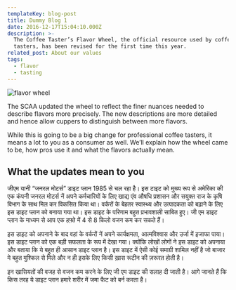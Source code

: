 ```yaml
---
templateKey: blog-post
title: Dummy Blog 1
date: 2016-12-17T15:04:10.000Z
description: >-
  The Coffee Taster’s Flavor Wheel, the official resource used by coffee
  tasters, has been revised for the first time this year.
related_post: About our values
tags:
  - flavor
  - tasting
---
```

![flavor wheel](/img/flavor_wheel.jpg)

The SCAA updated the wheel to reflect the finer nuances needed to describe flavors more precisely. The new descriptions are more detailed and hence allow cuppers to distinguish between more flavors.

While this is going to be a big change for professional coffee tasters, it means a lot to you as a consumer as well. We’ll explain how the wheel came to be, how pros use it and what the flavors actually mean.

## What the updates mean to you

जीएम यानी “जनरल मोटर्स” डाइट प्लान 1985 से चल रहा है। इस टाइट को मुख्य रूप से अमेरिका की एक कंपनी जनरल मोटर्स नें अपने कर्मचारियों के लिए खाद्य एंव औषधि प्रशासन और सयुक्त राज के कृषि विभाग के साथ मिल कर विकसित किया था। वर्करों के बेहतर स्वास्थ्य और उत्पादकता को बढ़ाने के लिए इस डाइट प्लान को बनाया गया था। इस डाइट के परिणाम बहुत प्रभावशाली साबित हुए। जी एम डाइट प्लान के माध्यम से आप एक हफ़्ते में 4 से 8 किलो वजन कम कर सकते हैं।

इस डाइट को अपनाने के बाद वहां के वर्करों नें अपने कार्यक्षमता, आत्मविश्वास और उर्जा में इजाफा पाया। इस डाइट प्लान को एक बड़ी सफलता के रूप में देखा गया। क्योंकि लोखों लोगों ने इस डाइट को अपनाया और बताया कि ये बहुत ही आसान डाइट प्लान है। इस डाइट में ऐसी कोई समाग्री शामिल नहीं है जो बाजार मे बहुत मुश्किल से मिले और न ही इसके लिए किसी ख़ास रूटीन की ज़रूरत होती है।

इन खासियतों की वजह से वजन कम करने के लिए जी एम डाइट की सलाह दी जाती है। आगे जानते हैं कि किस तरह ये डाइट प्लान हमारे शरीर में जमा फैट को बर्न करता है।
